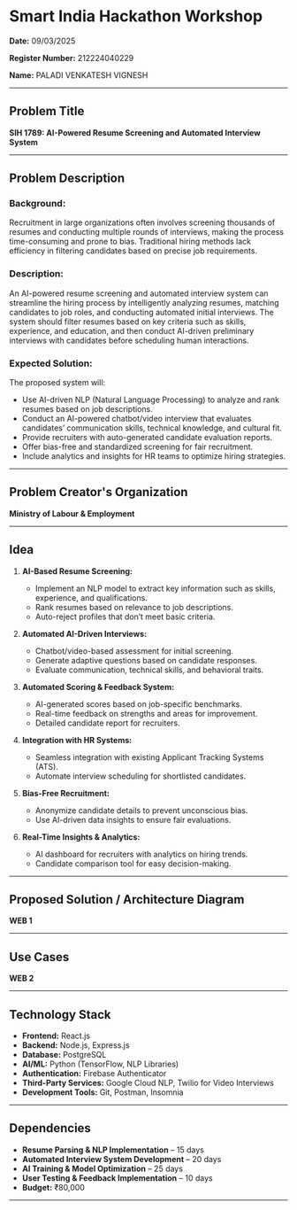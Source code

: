 # Smart India Hackathon Workshop  

**Date:** 09/03/2025 

**Register Number:** 212224040229 

**Name:** PALADI VENKATESH VIGNESH

---

## **Problem Title**  
**SIH 1789: AI-Powered Resume Screening and Automated Interview System**  

---

## **Problem Description**  
### **Background:**  
Recruitment in large organizations often involves screening thousands of resumes and conducting multiple rounds of interviews, making the process time-consuming and prone to bias. Traditional hiring methods lack efficiency in filtering candidates based on precise job requirements.  

### **Description:**  
An AI-powered resume screening and automated interview system can streamline the hiring process by intelligently analyzing resumes, matching candidates to job roles, and conducting automated initial interviews. The system should filter resumes based on key criteria such as skills, experience, and education, and then conduct AI-driven preliminary interviews with candidates before scheduling human interactions.  

### **Expected Solution:**  
The proposed system will:  
- Use AI-driven NLP (Natural Language Processing) to analyze and rank resumes based on job descriptions.  
- Conduct an AI-powered chatbot/video interview that evaluates candidates’ communication skills, technical knowledge, and cultural fit.  
- Provide recruiters with auto-generated candidate evaluation reports.  
- Offer bias-free and standardized screening for fair recruitment.  
- Include analytics and insights for HR teams to optimize hiring strategies.  

---

## **Problem Creator's Organization**  
**Ministry of Labour & Employment**  

---

## **Idea**  
1. **AI-Based Resume Screening:**  
   - Implement an NLP model to extract key information such as skills, experience, and qualifications.  
   - Rank resumes based on relevance to job descriptions.  
   - Auto-reject profiles that don’t meet basic criteria.  

2. **Automated AI-Driven Interviews:**  
   - Chatbot/video-based assessment for initial screening.  
   - Generate adaptive questions based on candidate responses.  
   - Evaluate communication, technical skills, and behavioral traits.  

3. **Automated Scoring & Feedback System:**  
   - AI-generated scores based on job-specific benchmarks.  
   - Real-time feedback on strengths and areas for improvement.  
   - Detailed candidate report for recruiters.  

4. **Integration with HR Systems:**  
   - Seamless integration with existing Applicant Tracking Systems (ATS).  
   - Automate interview scheduling for shortlisted candidates.  

5. **Bias-Free Recruitment:**  
   - Anonymize candidate details to prevent unconscious bias.  
   - Use AI-driven data insights to ensure fair evaluations.  

6. **Real-Time Insights & Analytics:**  
   - AI dashboard for recruiters with analytics on hiring trends.  
   - Candidate comparison tool for easy decision-making.  

---

## **Proposed Solution / Architecture Diagram**  
**WEB 1**  

---

## **Use Cases**  
**WEB 2**  

---

## **Technology Stack**  
- **Frontend:** React.js  
- **Backend:** Node.js, Express.js  
- **Database:** PostgreSQL  
- **AI/ML:** Python (TensorFlow, NLP Libraries)  
- **Authentication:** Firebase Authenticator  
- **Third-Party Services:** Google Cloud NLP, Twilio for Video Interviews  
- **Development Tools:** Git, Postman, Insomnia  

---

## **Dependencies**  
- **Resume Parsing & NLP Implementation** – 15 days  
- **Automated Interview System Development** – 20 days  
- **AI Training & Model Optimization** – 25 days  
- **User Testing & Feedback Implementation** – 10 days  
- **Budget:** ₹80,000  

---
